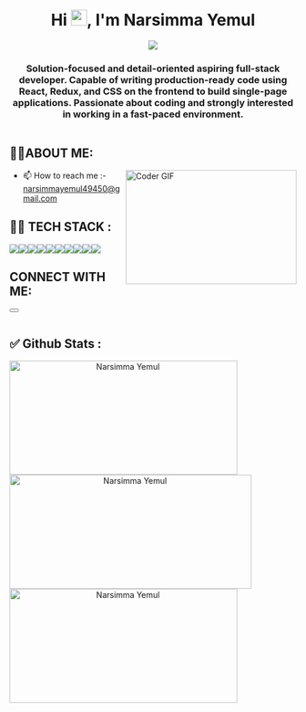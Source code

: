 <h1 align="center">Hi <img src="https://media.giphy.com/media/hvRJCLFzcasrR4ia7z/giphy.gif" width="28">, I'm Narsimma Yemul</h1>
<p align="center">
  <img src="https://readme-typing-svg.herokuapp.com/?lines=MERN+Stack+Developer&color=F77F18&center=true&width=500&height=40"/>
</p>

<h3 align="center">Solution-focused and detail-oriented aspiring full-stack developer. Capable of writing production-ready code using React, Redux, and CSS on the frontend to build single-page applications. Passionate about coding and strongly interested in working in a fast-paced environment.</h3>

<p align="left"> <img src="https://komarev.com/ghpvc/?username={}  &label=Profile%20views&color=red&style=for-the-badge" alt="" /> </p>

## 👨‍💻ABOUT ME: 
<img align="right" alt="Coder GIF" height=200 width=300 src="https://cdn.dribbble.com/users/14374/screenshots/3153764/media/08149640c0762f4fe83af0e15378d5bc.gif" />


<!--- - 💬 Ask me about Web Development --->

- 📫 How to reach me :-  narsimmayemul49450@gmail.com

<!--- - 📄 Know about my experiences &nbsp; <a href="https://drive.google.com/file/d/1V6YjI9ekR3lIPcNDnVtJZhJCa14Nfmer/view?usp=sharing" target="blank"><img align="center" src="https://img.shields.io/badge/-Resume-orange?style=for-the-badge" alt="" /></a> --->

## 👨‍💻 TECH STACK :

<div align="center" style="display: flex; flex-wrap: wrap;">
<img src="https://img.shields.io/badge/react-%2320232a.svg?style=for-the-badge&logo=react&logoColor=%2361DAFB" />
<img src="https://img.shields.io/badge/React_Router-CA4245?style=for-the-badge&logo=react-router&logoColor=white" />
<img src="https://img.shields.io/badge/redux-%23593d88.svg?style=for-the-badge&logo=redux&logoColor=white" />
<img src="https://img.shields.io/badge/HTML5-E34F26?style=for-the-badge&logo=html5&logoColor=white" />
<img src="https://img.shields.io/badge/CSS3-1572B6?style=for-the-badge&logo=css3&logoColor=white" />
<img src="https://img.shields.io/badge/JavaScript-323330?style=for-the-badge&logo=javascript&logoColor=F7DF1E" />
<img src="https://img.shields.io/badge/java-%23ED8B00.svg?style=for-the-badge&logo=java&logoColor=white" />
<img src="https://img.shields.io/badge/npm-CB3837?style=for-the-badge&logo=npm&logoColor=white" />
<img src="https://img.shields.io/badge/GitHub-100000?style=for-the-badge&logo=github&logoColor=white" />
<img src="https://img.shields.io/badge/GIT-E44C30?style=for-the-badge&logo=git&logoColor=white" />
</div>


## CONNECT WITH ME:

<p>
<button><a href="https://65746bdcce777565cedb55f9--verdant-chimera-94ff1a.netlify.app/" target="https://65746bdcce777565cedb55f9--verdant-chimera-94ff1a.netlify.app/"></a></button>
</p>


<p align="left">
<a href="https://www.linkedin.com/in/narsimma-yemul-7653781b5/" target="https://www.linkedin.com/in/narsimma-yemul-7653781b5/"><img align="center" src="https://img.shields.io/badge/-LinkedIn-0e76a8?style=for-the-badge&logo=Linkedin&logoColor=white" alt="" /></a>
</p>

## ✅ Github Stats :

<div align="center" style="display: flex; flex-wrap: wrap;">

<img width="400px" height="200px" align="center" src="https://github-readme-stats.vercel.app/api?username=Narsimmayemul&theme=neon&border_radius=2.7&show_icons=true" alt="Narsimma Yemul" />
  
<img width="425px" height="200px" align="center" src="https://github-readme-streak-stats.herokuapp.com/?user=Narsimmayemul&theme=neon&border_radius=2.7&date_format=M%20j%5B%2C%20Y%5D" alt="Narsimma Yemul" />
  
<img width="400px" height="200px" align="center" src="https://github-readme-stats.vercel.app/api/top-langs/?username=Narsimmayemul&theme=neon&border_radius=2.7" alt="Narsimma Yemul" />
  
</div>


<!---- 👋 Hi, I’m @Narsimmayemul
- 👀 I’m interested in ...
- 🌱 I’m currently learning ...
- 💞 I’m looking to collaborate on ...
- 📫 How to reach me ... --->


<!---
Narsimmayemul/Narsimmayemul is a ✨ special ✨ repository because its `README.md` (this file) appears on your GitHub profile.
You can click the Preview link to take a look at your changes.
--->
